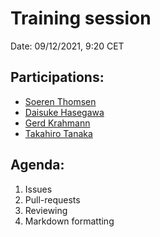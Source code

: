 # Training session

Date: 09/12/2021, 9:20 CET

## Participations: 
- [Soeren Thomsen](https://github.com/soerenthomsen)
- [Daisuke Hasegawa](https://github.com/daisuke-hasegawa)
- [Gerd Krahmann](https://github.com/gkrahmann)
- [Takahiro Tanaka](https://github.com/tanaka7800)

## Agenda:
1. Issues
2. Pull-requests
3. Reviewing
4. Markdown formatting
